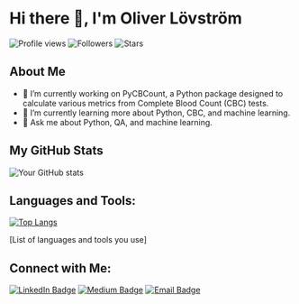 # Hi there 👋, I'm Oliver Lövström

![Profile views](https://komarev.com/ghpvc/?username=OliLov&color=blue)
![Followers](https://img.shields.io/github/followers/OliLov?style=social)
![Stars](https://img.shields.io/github/stars/OliLov?style=social)

## About Me

- 🔭 I’m currently working on PyCBCount, a Python package designed to calculate various metrics from Complete Blood Count (CBC) tests.
- 🌱 I’m currently learning more about Python, CBC, and machine learning.
- 💬 Ask me about Python, QA, and machine learning.

## My GitHub Stats

![Your GitHub stats](https://github-readme-stats.vercel.app/api?username=OliLov&show_icons=true)

## Languages and Tools:

[![Top Langs](https://github-readme-stats.vercel.app/api/top-langs/?username=OliLov&layout=compact)](https://github.com/anuraghazra/github-readme-stats)

[List of languages and tools you use]

## Connect with Me:

[![LinkedIn Badge](https://img.shields.io/badge/-LinkedIn-0077B5?style=flat&logo=LinkedIn&logoColor=white&link=https://www.linkedin.com/in/oliverlovstrom/)](https://www.linkedin.com/in/oliverlovstrom/)
[![Medium Badge](https://img.shields.io/badge/-Medium-12100E?style=flat&logo=Medium&logoColor=white&link=https://medium.com/@oliver.lovstrom)](https://medium.com/@oliver.lovstrom)
[![Email Badge](https://img.shields.io/badge/-Email-D14836?style=flat&logo=Gmail&logoColor=white&link=mailto:oliver.lovstrom@gmail.com)](mailto:oliver.lovstrom@gmail.com)
